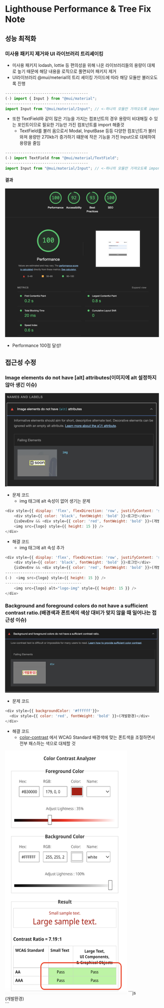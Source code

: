 # Lighthouse Performance & Tree Fix Note

## 성능 최적화

### 미사용 패키지 제거와 UI 라이브러리 트리셰이킹
- 미사용 패키지 lodash, lottie 등 편의성을 위해 나온 라이브러리들의 용량이 대체로 높기 때문에 해당 내용을 로직으로 풀면되어 패키지 제거
- UI라이브러리 @mui/meterial의 트리 셰이킹 가이드에 따라 해당 모듈만 불러오도록 진행
```js
--------------------------------------
(-) import { Input } from "@mui/material";
--------------------------------------
import Input from "@mui/material/Input"; // <-하나의 모듈만 가져오도록 import
```
  - 또한 TextField와 같이 많은 기능을 가지는 컴포넌트의 경우 용량이 비대해질 수 있는 포인트이므로 필요한 기능만 가진 컴포넌트를 import 해줄것
    - TextField를 불러 옴으로서 Modal, InputBase 등등 다양한 컴포넌트가 불러와져 용량만 270kb가 증가하기 떄문에 작은 기능을 가진 Input으로 대체하여 용량을 줄임
```js
--------------------------------------
(-) import TextField from "@mui/material/TextField"; 
--------------------------------------
import Input from "@mui/material/Input"; // <-하나의 모듈만 가져오도록 import
```

#### 결과
![alt text](image-2.png)
- Performance 100점 달성!

## 접근성 수정

### Image elements do not have [alt] attributes(이미지에 alt 설정하지 않아 생긴 이슈)
![alt text](image.png)

- 문제 코드
  - img 태그에 alt 속성이 없어 생기는 문제
```js
<div style={{ display: 'flex', flexDirection: 'row', justifyContent: 'space-between', alignItems: 'center' }}>
    <div style={{ color: 'black', fontWeight: 'bold' }}>로그인</div>
    {isDevEnv && <div style={{ color: 'red', fontWeight: 'bold' }}>(개발환경)</div>}
    <img src={logo} style={{ height: 15 }} />
</div>
```

- 해결 코드
  - img 태그에 alt 속성 추가
```js
<div style={{ display: 'flex', flexDirection: 'row', justifyContent: 'space-between', alignItems: 'center' }}>
    <div style={{ color: 'black', fontWeight: 'bold' }}>로그인</div>
    {isDevEnv && <div style={{ color: 'red', fontWeight: 'bold' }}>(개발환경)</div>}
-----------------------------------
(-)  <img src={logo} style={{ height: 15 }} />
-----------------------------------
    <img src={logo} alt="logo-img" style={{ height: 15 }} />
</div>
```

### Background and foreground colors do not have a sufficient contrast ratio.(배경색과 폰트색의 색상 대비가 맞지 않을 때 일어나는 접근성 이슈)
![alt text](image-3.png)

- 문제 코드
```js
<div style={{ backgroundColor: '#ffffff'}}>
  <div style={{ color: 'red', fontWeight: 'bold' }}>(개발환경)</div>
</div>
```

- 해결 코드
  - [color-contrast](https://dequeuniversity.com/rules/axe/4.10/color-contrast) 에서 WCAG Standard 배경색에 맞는 폰트색을 조절하면서 전부 패스하는 색으로 대체할 것
<img src="image-5.png" width="400px" height="800px"/>
```js
<div style={{ backgroundColor: '#ffffff'}}>
  <div style={{ color: '#B30000', fontWeight: 'bold' }}>(개발환경)</div>
</div>
```